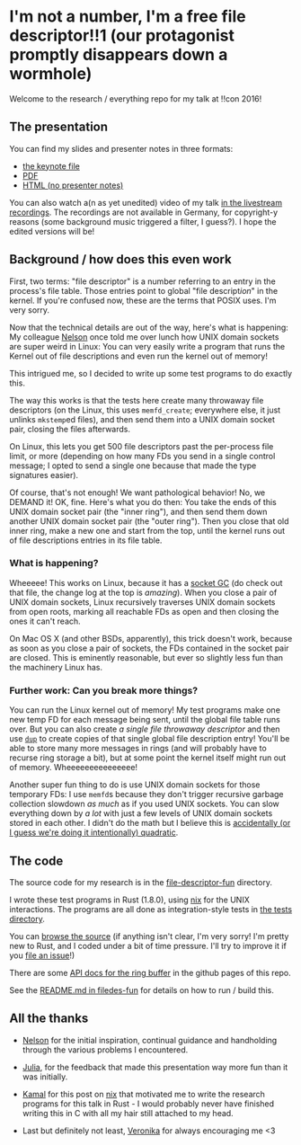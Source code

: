 # I'm not a number, I'm a free file descriptor!!1 (our protagonist promptly disappears down a wormhole)

Welcome to the research / everything repo for my talk at !!con 2016!

## The presentation

You can find my slides and presenter notes in three formats:
* [the keynote file](2016%20-%20!!con%20-%20file%20descriptors.key)
* [PDF](2016%20-%20!!con%20-%20file%20descriptors.pdf)
* [HTML (no presenter notes)](https://antifuchs.github.io/bangbangcon-talk-2016/2016%20-%20!!con%20-%20file%20descriptors)

You can also watch a(n as yet unedited) video of my talk
[in the livestream recordings](https://youtu.be/ieGFbsFkIFE?t=4h33m49s). The
recordings are not available in Germany, for copyright-y reasons (some
background music triggered a filter, I guess?). I hope the edited
versions will be!


## Background / how does this even work

First, two terms: "file descriptor" is a number referring to an entry
in the process's file table. Those entries point to global "file
descript*ion*" in the kernel. If you're confused now, these are the
terms that POSIX uses. I'm very sorry.

Now that the technical details are out of the way, here's what is
happening: My colleague [Nelson](https://nelhage.com) once told me
over lunch how UNIX domain sockets are super weird in Linux: You can
very easily write a program that runs the Kernel out of file
descriptions and even run the kernel out of memory!

This intrigued me, so I decided to write up some test programs to do
exactly this.

The way this works is that the tests here create many throwaway file
descriptors (on the Linux, this uses `memfd_create`; everywhere else,
it just unlinks `mkstemp`ed files), and then send them into a UNIX
domain socket pair, closing the files afterwards.

On Linux, this lets you get 500 file descriptors past the per-process
file limit, or more (depending on how many FDs you send in a single
control message; I opted to send a single one because that made the
type signatures easier).

Of course, that's not enough! We want pathological behavior! No, we
DEMAND it! OK, fine. Here's what you do then: You take the ends of
this UNIX domain socket pair (the "inner ring"), and then send them
down another UNIX domain socket pair (the "outer ring"). Then you
close that old inner ring, make a new one and start from the top,
until the kernel runs out of file descriptions entries in its file
table.

### What is happening?

Wheeeee! This works on Linux, because it has a
[socket GC](https://github.com/torvalds/linux/blob/v4.3/net/unix/garbage.c)
(do check out that file, the change log at the top is *amazing*). When
you close a pair of UNIX domain sockets, Linux recursively traverses
UNIX domain sockets from open roots, marking all reachable FDs as open
and then closing the ones it can't reach.

On Mac OS X (and other BSDs, apparently), this trick doesn't work,
because as soon as you close a pair of sockets, the FDs contained in
the socket pair are closed. This is eminently reasonable, but ever so
slightly less fun than the machinery Linux has.

### Further work: Can you break more things?

You can run the Linux kernel out of memory! My test programs make one
new temp FD for each message being sent, until the global file table
runs over. But you can also create *a single file throwaway
descriptor* and then use
[`dup`](http://man7.org/linux/man-pages/man2/dup.2.html) to create
copies of that single global file description entry! You'll be able to
store many more messages in rings (and will probably have to recurse
ring storage a bit), but at some point the kernel itself might run out
of memory. Wheeeeeeeeeeeeeee!

Another super fun thing to do is use UNIX domain sockets for those
temporary FDs: I use `memfd`s because they don't trigger recursive
garbage collection slowdown *as much* as if you used UNIX sockets. You
can slow everything down by *a lot* with just a few levels of UNIX
domain sockets stored in each other. I didn't do the math but I
believe this is
[accidentally (or I guess we're doing it intentionally) quadratic](http://accidentallyquadratic.tumblr.com/).

## The code

The source code for my research is in the
[file-descriptor-fun](file-descriptor-fun) directory.

I wrote these test programs in Rust (1.8.0), using
[nix](https://github.com/nix-rust/nix) for the UNIX interactions. The
programs are all done as integration-style tests in
[the tests directory](file-descriptor-fun/tests/).

You can [browse the source](file-descriptor-fun) (if anything isn't clear, I'm very sorry!
I'm pretty new to Rust, and I coded under a bit of time pressure. I'll
try to improve it if you
[file an issue](https://github.com/antifuchs/bangbangcon-talk-2016/issues/new)!)

There are some
[API docs for the ring buffer](https://antifuchs.github.io/bangbangcon-talk-2016/file-descriptor-fun.rustdoc/filedes/ring/index.html)
in the github pages of this repo.

See the [README.md in filedes-fun](file-descriptor-fun/README.md) for details
on how to run / build this.

## All the thanks

* [Nelson](https://nelhage.com/) for the initial inspiration,
  continual guidance and handholding through the various problems I
  encountered.

* [Julia](http://jvns.ca/), for the feedback that made this
  presentation way more fun than it was initially.

* [Kamal](http://kamalmarhubi.com/) for this post on
  [nix](http://kamalmarhubi.com/blog/2016/04/13/rust-nix-easier-unix-systems-programming-3/)
  that motivated me to write the research programs for this talk in
  Rust - I would probably never have finished writing this in C with
  all my hair still attached to my head.

* Last but definitely not least, [Veronika](http://bruin.at) for
  always encouraging me <3
